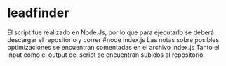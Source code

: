 # leadfinder

El script fue realizado en Node.Js, por lo que para ejecutarlo se deberá descargar el repositorio y correr #node index.js
Las notas sobre posibles optimizaciones se encuentran comentadas en el archivo index.js
Tanto el input como el output del script se encuentran subidos al repositorio.
